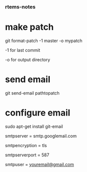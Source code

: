 ### rtems-notes

# make patch

git format-patch -1 master -o mypatch

-1 for last commit

-o for output directory


# send email
git send-email pathtopatch

# configure email
sudo apt-get install git-email

smtpserver = smtp.googlemail.com
    
smtpencryption = tls
    
smtpserverport = 587
    
smtpuser = youremail@gmail.com
   
